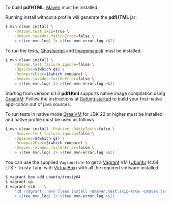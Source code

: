 To build **pdfHTML**, [Maven][1] must be installed.

Running install without a profile will generate the **pdfHTML** jar:
```bash
$ mvn clean install \
    -Dmaven.test.skip=true \
    -Dmaven.javadoc.failOnError=false \
    > >(tee mvn.log) 2> >(tee mvn-error.log >&2)
```

To run the tests, [Ghostscript][2] and [Imagemagick][3] must be installed.
```bash
$ mvn clean install \
    -Dmaven.test.failure.ignore=false \
    -DgsExec=$(which gs) \
    -DcompareExec=$(which compare) \
    -Dmaven.javadoc.failOnError=false \
    > >(tee mvn.log) 2> >(tee mvn-error.log >&2)
```

Starting from version 6.1.0 **pdfHtml** supports native image compilation using [GraalVM][4]. Follow the instructions at
[Getting started](https://www.graalvm.org/latest/getting-started/) to build your first native application out of java sources.

To run tests in native mode [GraalVM][4] for JDK 22 or higher must be installed and native profile must be used as follows
```bash
$ mvn clean install -Pnative -DskipTests=false \
    -Dmaven.test.failure.ignore=false \
    -DgsExec=$(which gs) \
    -DcompareExec=$(which compare) \
    -Dmaven.javadoc.failOnError=false \
    > >(tee mvn.log) 2> >(tee mvn-error.log >&2)
```

You can use the supplied `Vagrantfile` to get a [Vagrant][5] VM ([Ubuntu][6] 14.04 LTS - Trusty Tahr, with [VirtualBox][7]) with all the required software installed.
```bash
$ vagrant box add ubuntu/trusty64
$ vagrant up
$ vagrant ssh -- \
    'cd /vagrant ; mvn clean install -Dmaven.test.skip=true -Dmaven.javadoc.failOnError=false' \
    > >(tee mvn.log) 2> >(tee mvn-error.log >&2)
```

[1]: http://maven.apache.org/
[2]: http://www.ghostscript.com/
[3]: http://www.imagemagick.org/
[4]: https://www.graalvm.org/
[5]: https://www.vagrantup.com/
[6]: http://www.ubuntu.com/
[7]: https://www.virtualbox.org/

